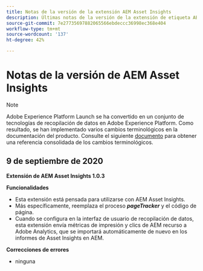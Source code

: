 ```yaml
---
title: Notas de la versión de la extensión AEM Asset Insights
description: Últimas notas de la versión de la extensión de etiqueta AEM Asset Insights en Adobe Experience Platform.
source-git-commit: 7e27735697882065566ebdeccc36998ec368e404
workflow-type: tm+mt
source-wordcount: '137'
ht-degree: 42%

---
```


# Notas de la versión de AEM Asset Insights

>[!NOTE]
>
>Adobe Experience Platform Launch se ha convertido en un conjunto de tecnologías de recopilación de datos en Adobe Experience Platform. Como resultado, se han implementado varios cambios terminológicos en la documentación del producto. Consulte el siguiente [documento](../../../term-updates.md) para obtener una referencia consolidada de los cambios terminológicos.

## 9 de septiembre de 2020

**Extensión de AEM Asset Insights 1.0.3**

**Funcionalidades**

- Esta extensión está pensada para utilizarse con AEM Asset Insights.
- Más específicamente, reemplaza el proceso ***pageTracker*** y el código de página.
- Cuando se configura en la interfaz de usuario de recopilación de datos, esta extensión envía métricas de impresión y clics de AEM recurso a Adobe Analytics, que se importará automáticamente de nuevo en los informes de Asset Insights en AEM.

**Correcciones de errores**

- ninguna
